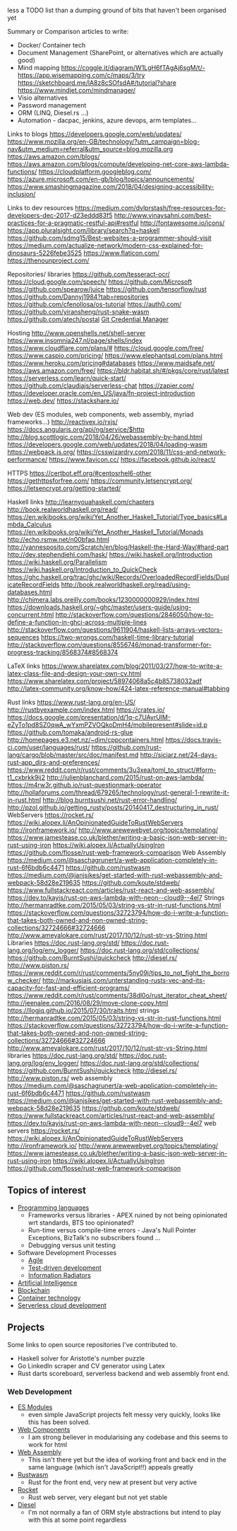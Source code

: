 less a TODO list than a dumping ground of bits that haven't been organised yet

Summary or Comparison articles to write:
* Docker/ Container tech
* Document Management (SharePoint, or alternatives which are actually good)
* Mind mapping
https://coggle.it/diagram/W1LgH6fTAgAj6sgM/t/-
https://app.wisemapping.com/c/maps/3/try
https://sketchboard.me/lA8z8cSOfsdA#/tutorial?share
https://www.mindjet.com/mindmanager/
* Visio alternatives
* Password management
* ORM (LINQ, Diesel.rs ...)
* Automation - dacpac, jenkins, azure devops, arm templates...


Links to blogs
https://developers.google.com/web/updates/
https://www.mozilla.org/en-GB/technology/?utm_campaign=blog-nav&utm_medium=referral&utm_source=blog.mozilla.org
https://aws.amazon.com/blogs/           https://aws.amazon.com/blogs/compute/developing-net-core-aws-lambda-functions/
https://cloudplatform.googleblog.com/
https://azure.microsoft.com/en-gb/blog/topics/announcements/   
https://www.smashingmagazine.com/2018/04/designing-accessibility-inclusion/

Links to dev resources
https://medium.com/dvlprstash/free-resources-for-developers-dec-2017-d23eddd83f5
http://www.vinaysahni.com/best-practices-for-a-pragmatic-restful-api#restful
http://fontawesome.io/icons/
https://app.pluralsight.com/library/search?q=haskell
https://github.com/sdmg15/Best-websites-a-programmer-should-visit
https://medium.com/actualize-network/modern-css-explained-for-dinosaurs-5226febe3525
https://www.flaticon.com/
https://thenounproject.com/

Repositories/ libraries
https://github.com/tesseract-ocr/
https://cloud.google.com/speech/
https://github.com/Microsoft
https://github.com/spearow/juice
https://github.com/tensorflow/rust
https://github.com/Dannyj1984?tab=repositories
https://github.com/cfenollosa/os-tutorial
https://auth0.com/
https://github.com/yiransheng/rust-snake-wasm
https://github.com/atech/postal
[Git Credential Manager](https://github.com/Microsoft/Git-Credential-Manager-for-Windows/)

Hosting
http://www.openshells.net/shell-server
https://www.insomnia247.nl/page/shells/index
https://www.cloudflare.com/plans/#
https://cloud.google.com/free/
https://www.caspio.com/pricing/
https://www.elephantsql.com/plans.html
https://www.heroku.com/pricing#databases
https://www.maidsafe.net/
https://aws.amazon.com/free/
https://bldr.habitat.sh/#/pkgs/core/rust/latest
https://serverless.com/learn/quick-start/
https://github.com/claudiajs/serverless-chat
https://zapier.com/
https://developer.oracle.com/en_US/java/fn-project-introduction
https://web.dev/
https://stackshare.io/

Web dev (ES modules, web components, web assembly, myriad frameworks...)
http://reactivex.io/rxjs/
https://docs.angularjs.org/api/ng/service/$http
http://blog.scottlogic.com/2018/04/26/webassembly-by-hand.html
https://developers.google.com/web/updates/2018/04/loading-wasm
https://webpack.js.org/
https://csswizardry.com/2018/11/css-and-network-performance/
https://www.favicon.cc/
https://facebook.github.io/react/

HTTPS
https://certbot.eff.org/#centosrhel6-other
https://gethttpsforfree.com/
https://community.letsencrypt.org/
https://letsencrypt.org/getting-started/


Haskell links
http://learnyouahaskell.com/chapters
http://book.realworldhaskell.org/read/
https://en.wikibooks.org/wiki/Yet_Another_Haskell_Tutorial/Type_basics#Lambda_Calculus
https://en.wikibooks.org/wiki/Yet_Another_Haskell_Tutorial/Monads
http://echo.rsmw.net/n00bfaq.html
http://yannesposito.com/Scratch/en/blog/Haskell-the-Hard-Way/#hard-part
http://dev.stephendiehl.com/hask/
https://wiki.haskell.org/Introduction
https://wiki.haskell.org/Parallelism
https://wiki.haskell.org/Introduction_to_QuickCheck
https://ghc.haskell.org/trac/ghc/wiki/Records/OverloadedRecordFields/DuplicateRecordFields
http://book.realworldhaskell.org/read/using-databases.html
http://chimera.labs.oreilly.com/books/1230000000929/index.html
https://downloads.haskell.org/~ghc/master/users-guide/using-concurrent.html
http://stackoverflow.com/questions/2846050/how-to-define-a-function-in-ghci-across-multiple-lines
http://stackoverflow.com/questions/9611904/haskell-lists-arrays-vectors-sequences
https://two-wrongs.com/haskell-time-library-tutorial
http://stackoverflow.com/questions/8556746/monad-transformer-for-progress-tracking/8568374#8568374

LaTeX links
https://www.sharelatex.com/blog/2011/03/27/how-to-write-a-latex-class-file-and-design-your-own-cv.html
https://www.sharelatex.com/project/58974068a5c4b85738032adf
http://latex-community.org/know-how/424-latex-reference-manual#tabbing

Rust links
https://www.rust-lang.org/en-US/
http://rustbyexample.com/index.html
https://crates.io/
https://docs.google.com/presentation/d/1q-c7UAyrUlM-eZyTo1pd8SZ0qwA_wYxmPZVOQkoDmH4/mobilepresent#slide=id.p
https://github.com/tomaka/android-rs-glue
http://homepages.e3.net.nz/~djm/cppcontainers.html
https://docs.travis-ci.com/user/languages/rust/
https://github.com/rust-lang/cargo/blob/master/src/doc/manifest.md
http://siciarz.net/24-days-rust-app_dirs-and-preferences/
https://www.reddit.com/r/rust/comments/3u3xea/toml_to_struct/#form-t1_cxbrkk9ij2
http://julienblanchard.com/2015/rust-on-aws-lambda/
https://m4rw3r.github.io/rust-questionmark-operator
http://hollaforums.com/thread/679265/technology/rust-general-1-rewrite-it-in-rust.html
http://blog.burntsushi.net/rust-error-handling/
http://pzol.github.io/getting_rusty/posts/20140417_destructuring_in_rust/
WebServers
https://rocket.rs/
https://wiki.alopex.li/AnOpinionatedGuideToRustWebServers
http://ironframework.io/
http://www.arewewebyet.org/topics/templating/
https://www.jamestease.co.uk/blether/writing-a-basic-json-web-server-in-rust-using-iron
https://wiki.alopex.li/ActuallyUsingIron
https://github.com/flosse/rust-web-framework-comparison
Web Assembly
https://medium.com/@saschagrunert/a-web-application-completely-in-rust-6f6bdb6c4471
https://github.com/rustwasm
https://medium.com/@ianjsikes/get-started-with-rust-webassembly-and-webpack-58d28e219635
https://github.com/koute/stdweb/
https://www.fullstackreact.com/articles/rust-react-and-web-assembly/
https://dev.to/kayis/rust-on-aws-lambda-with-neon--cloud9--4el7
Strings
http://hermanradtke.com/2015/05/03/string-vs-str-in-rust-functions.html
https://stackoverflow.com/questions/32723794/how-do-i-write-a-function-that-takes-both-owned-and-non-owned-string-collections/32724666#32724666
http://www.ameyalokare.com/rust/2017/10/12/rust-str-vs-String.html
Libraries
https://doc.rust-lang.org/std/
https://doc.rust-lang.org/log/env_logger/
https://doc.rust-lang.org/std/collections/
https://github.com/BurntSushi/quickcheck
http://diesel.rs/
http://www.piston.rs/
https://www.reddit.com/r/rust/comments/5ny09j/tips_to_not_fight_the_borrow_checker/
http://markusjais.com/unterstanding-rusts-vec-and-its-capacity-for-fast-and-efficient-programs/
https://www.reddit.com/r/rust/comments/38dl0o/rust_iterator_cheat_sheet/
http://jeenalee.com/2016/08/29/move-clone-copy.html
https://llogiq.github.io/2015/07/30/traits.html
strings
http://hermanradtke.com/2015/05/03/string-vs-str-in-rust-functions.html
https://stackoverflow.com/questions/32723794/how-do-i-write-a-function-that-takes-both-owned-and-non-owned-string-collections/32724666#32724666
http://www.ameyalokare.com/rust/2017/10/12/rust-str-vs-String.html
libraries
https://doc.rust-lang.org/std/
https://doc.rust-lang.org/log/env_logger/
https://doc.rust-lang.org/std/collections/
https://github.com/BurntSushi/quickcheck
http://diesel.rs/
http://www.piston.rs/
web assembly
https://medium.com/@saschagrunert/a-web-application-completely-in-rust-6f6bdb6c4471
https://github.com/rustwasm
https://medium.com/@ianjsikes/get-started-with-rust-webassembly-and-webpack-58d28e219635
https://github.com/koute/stdweb/
https://www.fullstackreact.com/articles/rust-react-and-web-assembly/
https://dev.to/kayis/rust-on-aws-lambda-with-neon--cloud9--4el7
web servers
https://rocket.rs/
https://wiki.alopex.li/AnOpinionatedGuideToRustWebServers
http://ironframework.io/
http://www.arewewebyet.org/topics/templating/
https://www.jamestease.co.uk/blether/writing-a-basic-json-web-server-in-rust-using-iron
https://wiki.alopex.li/ActuallyUsingIron
https://github.com/flosse/rust-web-framework-comparison




## Topics of interest

* [Programming languages](programming/index.md)  
  * Frameworks versus libraries - APEX ruined by not being opinionated wrt standards, BTS too opinionated?
  * Run-time versus compile-time errors - Java's Null Pointer Exceptions, BizTalk's no subscribers found ...
  * Debugging versus unit testing
* Software Development Processes
  * [Agile](topics/development-practices/agile.md)  
  * [Test-driven development](topics/development-practices/tdd.md)
  * [Information Radiators](topics/development-practices/information-radiators.md)
* [Artificial Intelligence](topics/ai.md)  
* [Blockchain](topics/blockchain.md)  
* [Container technology](topics/containers.md)  
* [Serverless cloud development](topics/serverless.md)  



## Projects

Some links to open source repositories I've contributed to.
* Haskell solver for Aristotle's number puzzle
* Go LinkedIn scraper and CV generator using Latex
* Rust darts scoreboard, serverless backend and web assembly front end.

### Web Development

* [ES Modules](https://hacks.mozilla.org/2018/03/es-modules-a-cartoon-deep-dive/)
  * even simple JavaScript projects felt messy very quickly, looks like this has been solved.
* [Web Components](https://www.webcomponents.org/)
  * I am strong believer in modularising any codebase and this seems to work for html
* [Web Assembly](https://webassembly.org/)
  * This isn't there yet but the idea of working front and back end in the same language (which isn't JavaScript!!) appeals greatly
* [Rustwasm](https://github.com/rustwasm/)
  * Rust for the front end, very new at present but very active
* [Rocket](https://rocket.rs/)
  * Rust web server, very elegant but not yet stable
* [Diesel](https://diesel.rs/)
  * I'm not normally a fan of ORM style abstractions but intend to play with this at some point regardless